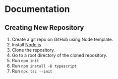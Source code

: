 # Documentation

## Creating New Repository

1. Create a git repo on GitHub using Node template.
2. Install [Node.js](https://nodejs.org/en/)
3. Clone the repository.
4. Go to a root directory of the cloned repository. 
5. Run `npm init`
6. Run `npm install -D typescript`
7. Run `npx tsc --init`
